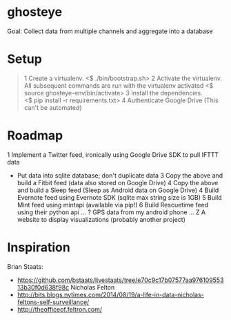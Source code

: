 ghosteye
========

Goal: Collect data from multiple channels and aggregate into a database

Setup
=======
> 1 Create a virtualenv.
> <$ ./bin/bootstrap.sh>
> 2 Activate the virtualenv.  All subsequent commands are run with the virtualenv activated
> <$ source ghosteye-env/bin/activate>
> 3 Install the dependencies.  
> <$ pip install -r requirements.txt>
> 4 Authenticate Google Drive (This can't be automated)


Roadmap
=======

1 Implement a Twitter feed, ironically using Google Drive SDK to pull IFTTT data
 * Put data into sqlite database; don't duplicate data
3 Copy the above and build a Fitbit feed (data also stored on Google Drive)
4 Copy the above and build a Sleep feed (Sleep as Android data on Google Drive)
4 Build Evernote feed using Evernote SDK (sqlite max string size is 1GB)
5 Build Mint feed using mintapi (available via pip!)
6 Build Rescuetime feed using their python api 
...
? GPS data from my android phone
...
Z A website to display visualizations (probably another project)

Inspiration
=======
Brian Staats: 
- https://github.com/bstaats/livestaats/tree/e70c9c17b07577aa97610955313b30f0d638f98c
Nicholas Felton 
- http://bits.blogs.nytimes.com/2014/08/19/a-life-in-data-nicholas-feltons-self-surveillance/
- http://theofficeof.feltron.com/
